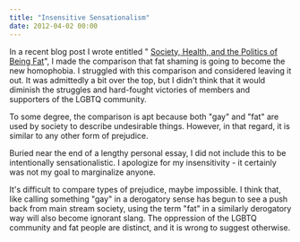 ```yaml
---
title: "Insensitive Sensationalism"
date: 2012-04-02 00:00
---
```


In a recent blog post I wrote entitled " [Society, Health, and the Politics of Being Fat](http://ashfurrow.com/2012/03/society-health-and-the-politics-of-being-fat/)", I made the comparison that fat shaming is going to become the new homophobia. I struggled with this comparison and considered leaving it out. It was admittedly a bit over the top, but I didn't think that it would diminish the struggles and hard-fought victories of members and supporters of the LGBTQ community. <!--more-->

To some degree, the comparison is apt because both "gay" and "fat" are used by society to describe undesirable things. However, in that regard, it is similar to any other form of prejudice.

Buried near the end of a lengthy personal essay, I did not include this to be intentionally sensationalistic. I apologize for my insensitivity - it certainly was not my goal to marginalize anyone.

It's difficult to compare types of prejudice, maybe impossible. I think that, like calling something "gay" in a derogatory sense has begun to see a push back from main stream society, using the term "fat" in a similarly derogatory way will also become ignorant slang. The oppression of the LGBTQ community and fat people are distinct, and it is wrong to suggest otherwise.

<!-- more -->
